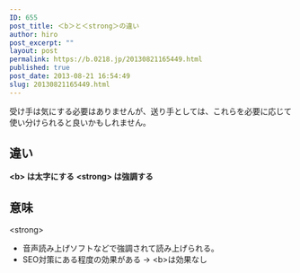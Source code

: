 ```yaml
---
ID: 655
post_title: ＜b＞と＜strong＞の違い
author: hiro
post_excerpt: ""
layout: post
permalink: https://b.0218.jp/20130821165449.html
published: true
post_date: 2013-08-21 16:54:49
slug: 20130821165449.html
---
```

受け手は気にする必要はありませんが、送り手としては、これらを必要に応じて使い分けられると良いかもしれません。
<!--more-->
<h2>違い</h2>
<strong>&lt;b&gt; は太字にする</strong>
<strong>&lt;strong&gt; は強調する</strong>

<h2>意味</h2>
&lt;strong&gt;
<ul>
<li>音声読み上げソフトなどで強調されて読み上げられる。</li>
<li>SEO対策にある程度の効果がある → &lt;b&gt;は効果なし</li>
</ul>
